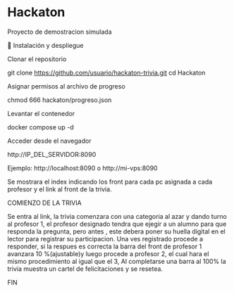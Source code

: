 # Hackaton
Proyecto de demostracion simulada

🚀 Instalación y despliegue

Clonar el repositorio

git clone https://github.com/usuario/hackaton-trivia.git
cd Hackaton


Asignar permisos al archivo de progreso

chmod 666 hackaton/progreso.json


Levantar el contenedor

docker compose up -d


Acceder desde el navegador

http://IP_DEL_SERVIDOR:8090


Ejemplo: http://localhost:8090 o http://mi-vps:8090

Se mostrara el index indicando los front para cada pc asignada a cada profesor y el link al front de la trivia.

COMIENZO DE LA TRIVIA

Se entra al link, la trivia comenzara con una categoria al azar y dando turno al profesor 1,
el profesor designado tendra que ejegir a un alumno para que responda la pregunta, pero antes , este debera poner su huella digital en el lector para registrar su participacion.
Una ves registrado procede a responder, si la respues es correcta la barra del front de profesor 1 avanzara 10 %(ajustable)y luego procede a profesor 2, el cual hara el mismo procedimiento al igual que el 3, 
Al completarse una barra al 100% la trivia muestra un cartel de felicitaciones y se resetea.

FIN